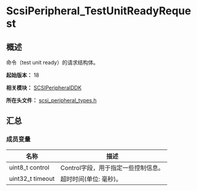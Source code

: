 # ScsiPeripheral_TestUnitReadyRequest

## 概述

命令（test unit ready）的请求结构体。

**起始版本：** 18

**相关模块：** [SCSIPeripheralDDK](capi-scsiperipheralddk.md)

**所在头文件：** [scsi_peripheral_types.h](capi-scsi-peripheral-types-h.md)

## 汇总

### 成员变量

| 名称 | 描述 |
| -- | -- |
| uint8_t control | Control字段，用于指定一些控制信息。 |
| uint32_t timeout | 超时时间(单位: 毫秒)。 |


